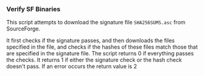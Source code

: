 ### Verify SF Binaries ###
This script attempts to download the signature file `SHA256SUMS.asc` from SourceForge.

It first checks if the signature passes, and then downloads the files specified in
the file, and checks if the hashes of these files match those that are specified
in the signature file. The script returns 0 if everything passes the checks. It returns 1 if either the
signature check or the hash check doesn't pass. If an error occurs the return value is 2